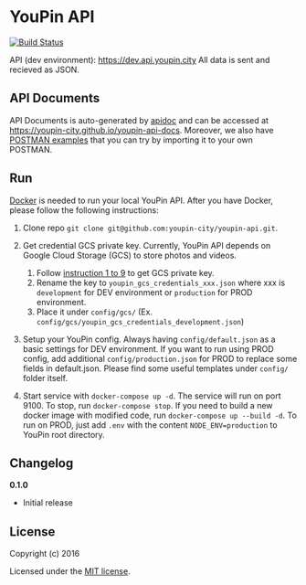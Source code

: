 # YouPin API

[![Build Status](https://travis-ci.org/youpin-city/youpin-api.svg?branch=master)](https://travis-ci.org/youpin-city/youpin-api)

API (dev environment): https://dev.api.youpin.city
All data is sent and recieved as JSON.

## API Documents
API Documents is auto-generated by [apidoc](http://apidocjs.com/) and can be accessed at https://youpin-city.github.io/youpin-api-docs.
Moreover, we also have [POSTMAN examples](https://github.com/youpin-city/youpin-api/tree/master/usages) that you can try by importing it to your own POSTMAN.

## Run
[Docker](https://www.docker.com/) is needed to run your local YouPin API. After you have Docker, please follow the following instructions:

1. Clone repo
`git clone git@github.com:youpin-city/youpin-api.git`.

2. Get credential GCS private key. Currently, YouPin API depends on Google Cloud Storage (GCS) to store photos and videos.

    1. Follow [instruction 1 to 9](https://cloud.google.com/storage/docs/authentication#generating-a-private-key)  to get GCS private key.
    2. Rename the key to `youpin_gcs_credentials_xxx.json` where xxx is `development` for DEV environment or `production` for PROD environment.
    3. Place it under `config/gcs/` (Ex. `config/gcs/youpin_gcs_credentials_development.json`)

3. Setup your YouPin config. Always having `config/default.json` as a basic settings for DEV environment. If you want to run using PROD config, add additional `config/production.json` for PROD to replace some fields in default.json. Please find some useful templates under `config/` folder itself.

4. Start service with `docker-compose up -d`.
The service will run on port 9100. To stop, run `docker-compose stop`. If you need to build a new docker image with modified code, run `docker-compose up --build -d`. To run on PROD, just add `.env` with the content `NODE_ENV=production` to YouPin root directory.


## Changelog

__0.1.0__

- Initial release

## License

Copyright (c) 2016

Licensed under the [MIT license](LICENSE).
